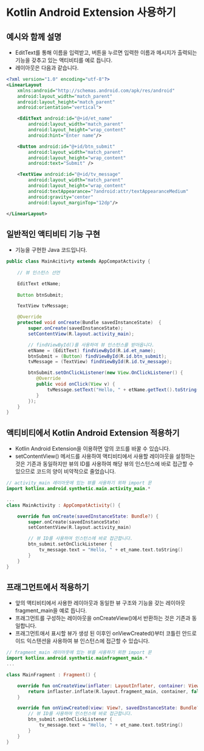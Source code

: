 # Kotlin Android Extension 사용하기

## 예시와 함께 설명
* EditText를 통해 이름을 입력받고, 버튼을 누르면 입력한 이름과 메시지가 출력되는 기능을 갖추고 있는 액티비티를 예로 듭니다.
* 레이아웃은 다음과 같습니다.
~~~xml
<?xml version="1.0" encoding="utf-8"?>
<LinearLayout
    xmlns:android="http://schemas.android.com/apk/res/android"
    android:layout_width="match_parent"
    android:layout_height="match_parent"
    android:orientation="vertical">

    <EditText android:id="@+id/et_name"
        android:layout_width="match_parent"
        android:layout_height="wrap_content"
        android:hint="Enter name"/>

    <Button android:id="@+id/btn_submit"
        android:layout_width="match_parent"
        android:layout_height="wrap_content"
        android:text="Submit" />

    <TextView android:id="@+id/tv_message"
        android:layout_width="match_parent"
        android:layout_height="wrap_content"
        android:textAppearance="?android:attr/textAppearanceMedium"
        android:gravity="center"
        android:layout_marginTop="12dp"/>

</LinearLayout>
~~~


## 일반적인 액티비티 기능 구현
* 기능을 구현한 Java 코드입니다.
~~~java
public class MainAcitivty extends AppCompatActivity {
    
    // 뷰 인스턴스 선언

    EditText etName;
    
    Button btnSubmit;

    TextView tvMessage;

    @Override
    protected void onCreate(Bundle savedInstanceState)  {
        super.onCreate(savedInstanceState);
        setContentView(R.layout.activity_main);

        // findViewById()를 사용하여 뷰 인스턴스를 받아옵니다.
        etName = (EditText) findViewById(R.id.et_name);
        btnSubmit = (Button) findViewById(R.id.btn_submit);
        tvMessage = (TextView) findViewById(R.id.tv_message);

        btnSubmit.setOnClickListener(new View.OnClickListener() {
           @Override
           public void onClick(View v) {
               tvMessage.setText("Hello, " + etName.getText().toString())
           } 
        });
    }
}
~~~

## 액티비티에서 Kotlin Android Extension 적용하기
* Kotlin Android Extension을 이용하면 앞의 코드를 바꿀 수 있습니다.
* setContentView() 메서드를 사용하여 액티비티에서 사용할 레이아웃을 설정하는 것은 기존과 동일하지만 뷰의 ID를 사용하여 해당 뷰의 인스턴스에 바로 접근할 수 있으므로 코드의 양이 비약적으로 줄었습니다.
~~~kotlin
// activity_main 레이아웃에 있는 뷰를 사용하기 위하 import 문
import kotlinx.android.synthetic.main.activity_main.*

...
class MainActivity : AppCompatActivity() {

    override fun onCreate(savedInstanceState: Bundle?) {
        super.onCreate(savedInstanceState)
        setContentView(R.layout.activity_main)

        // 뷰 ID를 사용하여 인스턴스에 바로 접근합니다.
        btn_submit.setOnClickListener {
            tv_message.text = "Hello, " + et_name.text.toString()
        }
    }
}
~~~
## 프래그먼트에서 적용하기
* 앞의 액티비티에서 사용한 레이아웃과 동일한 뷰 구조와 기능을 갖는 레이아웃 fragment_main을 예로 듭니다.
* 프래그먼트를 구성하는 레이아웃을 onCreateView()에서 반환하는 것은 기존과 동일합니다.
* 프래그먼트애서 표시할 뷰가 생성 된 이후인 onViewCreated()부터 코틀린 안드로이드 익스텐션을 사용하여 뷰 인스턴스에 접근할 수 있습니다.
~~~kotlin
// fragment_main 레이아웃에 있는 뷰를 사용하기 위한 import 문
import kotlinx.android.synthetic.mainfragment_main.*
...

class MainFragment : Fragment() {

    override fun onCreateView(inflater: LayoutInflater, container: ViewGroup?, savedInstanceState: Bundle?): View? {
        return inflaster.inflate(R.layout.fragment_main, container, false)
    }

    override fun onViewCreated(view: View?, savedInstanceState: Bundle?) {
        // 뷰 ID를 사용하여 인스턴스에 바로 접근합니다.
        btn_submit.setOnClickListener {
            tv_message.text = "Hello, " + et_name.text.toString()
        }
    }
}
~~~